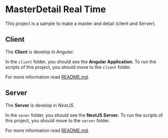# MasterDetail Real Time

This project is a sample to make a master and detail (client and Server).

## Client

The **Client** is develop in *Angular*.

In the `client` folder, you should see the **Angular Application**. To run the scripts of this project, you should move to the `client` folder.

For more information read [README.md](./client/README.md).

## Server

The **Server** is develop in *NestJS*.

In the `sever` folder, you should see the **NestJS Server**. To run the scripts of this project, you should move to the `server` folder.

For more information read [README.md](./server/README.md).
